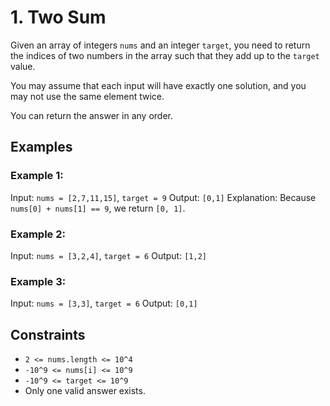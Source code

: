 # 1. Two Sum

Given an array of integers `nums` and an integer `target`, you need to return the indices of two numbers in the array such that they add up to the `target` value.

You may assume that each input will have exactly one solution, and you may not use the same element twice.

You can return the answer in any order.

## Examples

### Example 1:

Input: `nums = [2,7,11,15]`, `target = 9`
Output: `[0,1]`
Explanation: Because `nums[0] + nums[1] == 9`, we return `[0, 1]`.

### Example 2:

Input: `nums = [3,2,4]`, `target = 6`
Output: `[1,2]`

### Example 3:

Input: `nums = [3,3]`, `target = 6`
Output: `[0,1]`

## Constraints

- `2 <= nums.length <= 10^4`
- `-10^9 <= nums[i] <= 10^9`
- `-10^9 <= target <= 10^9`
- Only one valid answer exists.
